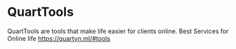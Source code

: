 # QuartTools
QuartTools are tools that make life easier for clients online.
Best Services for Online life
https://quartyn.ml/#tools
